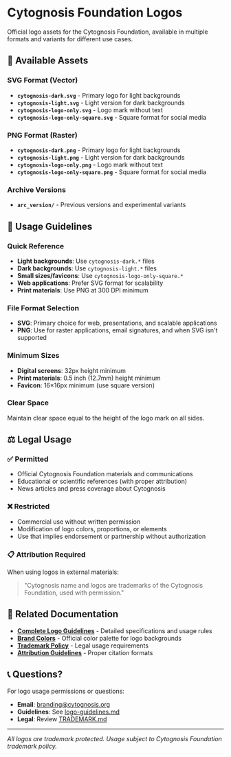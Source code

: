 # Cytognosis Foundation Logos

Official logo assets for the Cytognosis Foundation, available in multiple formats and variants for different use cases.

## 📁 Available Assets

### SVG Format (Vector)
- **`cytognosis-dark.svg`** - Primary logo for light backgrounds
- **`cytognosis-light.svg`** - Light version for dark backgrounds
- **`cytognosis-logo-only.svg`** - Logo mark without text
- **`cytognosis-logo-only-square.svg`** - Square format for social media

### PNG Format (Raster)
- **`cytognosis-dark.png`** - Primary logo for light backgrounds
- **`cytognosis-light.png`** - Light version for dark backgrounds
- **`cytognosis-logo-only.png`** - Logo mark without text
- **`cytognosis-logo-only-square.png`** - Square format for social media

### Archive Versions
- **`arc_version/`** - Previous versions and experimental variants

## 🎯 Usage Guidelines

### Quick Reference
- **Light backgrounds**: Use `cytognosis-dark.*` files
- **Dark backgrounds**: Use `cytognosis-light.*` files
- **Small sizes/favicons**: Use `cytognosis-logo-only-square.*`
- **Web applications**: Prefer SVG format for scalability
- **Print materials**: Use PNG at 300 DPI minimum

### File Format Selection
- **SVG**: Primary choice for web, presentations, and scalable applications
- **PNG**: Use for raster applications, email signatures, and when SVG isn't supported

### Minimum Sizes
- **Digital screens**: 32px height minimum
- **Print materials**: 0.5 inch (12.7mm) height minimum
- **Favicon**: 16×16px minimum (use square version)

### Clear Space
Maintain clear space equal to the height of the logo mark on all sides.

## ⚖️ Legal Usage

### ✅ Permitted
- Official Cytognosis Foundation materials and communications
- Educational or scientific references (with proper attribution)
- News articles and press coverage about Cytognosis

### ❌ Restricted
- Commercial use without written permission
- Modification of logo colors, proportions, or elements
- Use that implies endorsement or partnership without authorization

### 📋 Attribution Required
When using logos in external materials:
> "Cytognosis name and logos are trademarks of the Cytognosis Foundation, used with permission."

## 🔗 Related Documentation

- **[Complete Logo Guidelines](../guidelines/logo-guidelines.md)** - Detailed specifications and usage rules
- **[Brand Colors](../guidelines/colors.md)** - Official color palette for logo backgrounds
- **[Trademark Policy](../TRADEMARK.md)** - Legal usage requirements
- **[Attribution Guidelines](../ATTRIBUTION.md)** - Proper citation formats

## 📞 Questions?

For logo usage permissions or questions:
- **Email**: branding@cytognosis.org
- **Guidelines**: See [logo-guidelines.md](../guidelines/logo-guidelines.md)
- **Legal**: Review [TRADEMARK.md](../TRADEMARK.md)

---

*All logos are trademark protected. Usage subject to Cytognosis Foundation trademark policy.*
